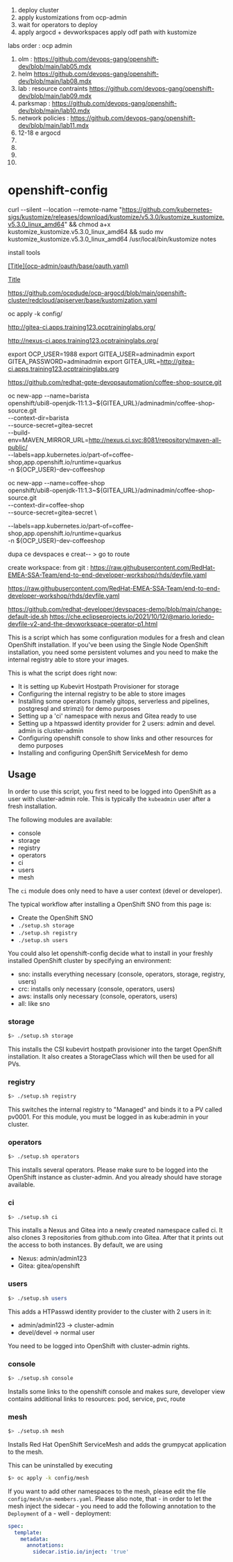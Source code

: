 1. deploy cluster
2. apply kustomizations from ocp-admin
3. wait for operators to deploy
4. apply argocd + devworkspaces
apply odf path with kustomize

labs order : ocp admin 

1. olm : https://github.com/devops-gang/openshift-dev/blob/main/lab05.mdx 
2. helm https://github.com/devops-gang/openshift-dev/blob/main/lab08.mdx
3. lab : resource contraints https://github.com/devops-gang/openshift-dev/blob/main/lab09.mdx
4. parksmap : https://github.com/devops-gang/openshift-dev/blob/main/lab10.mdx
5. network policies : https://github.com/devops-gang/openshift-dev/blob/main/lab11.mdx
6. 12-18 e argocd 
7.
8.
9.
10.







# openshift-config

curl --silent --location --remote-name "https://github.com/kubernetes-sigs/kustomize/releases/download/kustomize/v5.3.0/kustomize_kustomize.v5.3.0_linux_amd64" && chmod a+x kustomize_kustomize.v5.3.0_linux_amd64 && sudo mv kustomize_kustomize.v5.3.0_linux_amd64 /usr/local/bin/kustomize
notes







install tools 

[\[Title\](ocp-admin/oauth/base/oauth.yaml)](ocp-admin/oauth/base/oauth.yaml)


[Title](ocp-admin/oauth/base/oauth.yaml)

https://github.com/ocpdude/ocp-argocd/blob/main/openshift-cluster/redcloud/apiserver/base/kustomization.yaml

oc apply -k config/


http://gitea-ci.apps.training123.ocptraininglabs.org/

http://nexus-ci.apps.training123.ocptraininglabs.org/


export OCP_USER=1988
export GITEA_USER=adminadmin
export GITEA_PASSWORD=adminadmin
export GITEA_URL=http://gitea-ci.apps.training123.ocptraininglabs.org

https://github.com/redhat-gpte-devopsautomation/coffee-shop-source.git

oc new-app --name=barista \
   openshift/ubi8-openjdk-11:1.3~${GITEA_URL}/adminadmin/coffee-shop-source.git \
   --context-dir=barista \
   --source-secret=gitea-secret \
   --build-env=MAVEN_MIRROR_URL=http://nexus.ci.svc:8081/repository/maven-all-public/ \
   --labels=app.kubernetes.io/part-of=coffee-shop,app.openshift.io/runtime=quarkus \
   -n ${OCP_USER}-dev-coffeeshop


oc new-app --name=coffee-shop \
   openshift/ubi8-openjdk-11:1.3~${GITEA_URL}/adminadmin/coffee-shop-source.git \
   --context-dir=coffee-shop \
   --source-secret=gitea-secret \

   --labels=app.kubernetes.io/part-of=coffee-shop,app.openshift.io/runtime=quarkus \
   -n ${OCP_USER}-dev-coffeeshop


dupa ce devspaces e creat-- > go to route

create workspace: from git : https://raw.githubusercontent.com/RedHat-EMEA-SSA-Team/end-to-end-developer-workshop/rhds/devfile.yaml 

https://raw.githubusercontent.com/RedHat-EMEA-SSA-Team/end-to-end-developer-workshop/rhds/devfile.yaml

https://github.com/redhat-developer/devspaces-demo/blob/main/change-default-ide.sh
https://che.eclipseprojects.io/2021/10/12/@mario.loriedo-devfile-v2-and-the-devworkspace-operator-p1.html

This is a script which has some configuration modules for a fresh and clean OpenShift installation. If you've been using the Single Node OpenShift installation, you need some persistent volumes and you need to make the internal registry able to store your images. 

This is what the script does right now:

- It is setting up Kubevirt Hostpath Provisioner for storage
- Configuring the internal registry to be able to store images
- Installing some operators (namely gitops, serverless and pipelines, postgresql and strimzi) for demo purposes
- Setting up a 'ci' namespace with nexus and Gitea ready to use
- Setting up a htpasswd identity provider for 2 users: admin and devel. admin is cluster-admin
- Configuring openshift console to show links and other resources for demo purposes
- Installing and configuring OpenShift ServiceMesh for demo

## Usage
In order to use this script, you first need to be logged into OpenShift as a user with cluster-admin role. This is typically the `kubeadmin` user after a fresh installation.

The following modules are available:
- console
- storage
- registry
- operators
- ci
- users
- mesh

The `ci` module does only need to have a user context (devel or developer).

The typical workflow after installing a OpenShift SNO from this page is:
- Create the OpenShift SNO
- `./setup.sh storage`
- `./setup.sh registry`
- `./setup.sh users`


You could also let openshift-config decide what to install in your freshly installed OpenShift cluster by specifying an environment:
- sno: installs everything necessary (console, operators, storage, registry, users)
- crc: installs only necessary (console, operators, users)
- aws: installs only necessary (console, operators, users)
- all: like sno


### storage
```bash
$> ./setup.sh storage
```

This installs the CSI kubevirt hostpath provisioner into the target OpenShift installation. It also creates a StorageClass which will then be used for all PVs.

### registry
```bash
$> ./setup.sh registry 
```

This switches the internal registry to "Managed" and binds it to a PV called pv0001. For this module, you must be logged in as kube:admin in your cluster. 

### operators
```bash
$> ./setup.sh operators
```

This installs several operators. Please make sure to be logged into the OpenShift instance as cluster-admin. And you already should have storage available.

### ci
```bash
$> ./setup.sh ci
```

This installs a Nexus and Gitea into a newly created namespace called ci. It also clones 3 repositories from github.com into Gitea. After that it prints out the access to both instances. By default, we are using

- Nexus: admin/admin123
- Gitea: gitea/openshift

### users
```bash
$> ./setup.sh users 
```
This adds a HTPasswd identity provider to the cluster with 2 users in it:
- admin/admin123 -> cluster-admin
- devel/devel -> normal user

You need to be logged into OpenShift with cluster-admin rights.

### console
```bash
$> ./setup.sh console
```
Installs some links to the openshift console and makes sure, developer view contains additional links to resources: pod, service, pvc, route

### mesh
```bash
$> ./setup.sh mesh
```
Installs Red Hat OpenShift ServiceMesh and adds the grumpycat application to the mesh.

This can be uninstalled by executing 
```bash
$> oc apply -k config/mesh
```

If you want to add other namespaces to the mesh, please edit the file `config/mesh/sm-members.yaml`. Please also note, that - in order to let the mesh inject the sidecar - you need to add the following annotation to the `Deployment` of a - well - deployment:

```yaml
spec:
  template:
    metadata:
      annotations:  
        sidecar.istio.io/inject: 'true'
```
